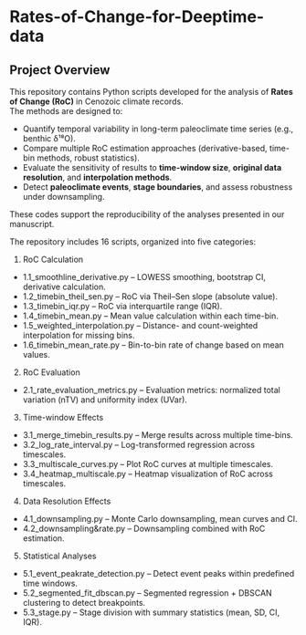 # Rates-of-Change-for-Deeptime-data

## Project Overview
This repository contains Python scripts developed for the analysis of **Rates of Change (RoC)** in Cenozoic climate records.  
The methods are designed to:
- Quantify temporal variability in long-term paleoclimate time series (e.g., benthic δ¹⁸O).
- Compare multiple RoC estimation approaches (derivative-based, time-bin methods, robust statistics).
- Evaluate the sensitivity of results to **time-window size**, **original data resolution**, and **interpolation methods**.
- Detect **paleoclimate events**, **stage boundaries**, and assess robustness under downsampling.

These codes support the reproducibility of the analyses presented in our manuscript.

The repository includes 16 scripts, organized into five categories:
1. RoC Calculation
- 1.1_smoothline_derivative.py – LOWESS smoothing, bootstrap CI, derivative calculation.
- 1.2_timebin_theil_sen.py – RoC via Theil–Sen slope (absolute value).
- 1.3_timebin_iqr.py – RoC via interquartile range (IQR).
- 1.4_timebin_mean.py – Mean value calculation within each time-bin.
- 1.5_weighted_interpolation.py – Distance- and count-weighted interpolation for missing bins.
- 1.6_timebin_mean_rate.py – Bin-to-bin rate of change based on mean values.
2. RoC Evaluation
- 2.1_rate_evaluation_metrics.py – Evaluation metrics: normalized total variation (nTV) and uniformity index (UVar).
3. Time-window Effects
- 3.1_merge_timebin_results.py – Merge results across multiple time-bins.
- 3.2_log_rate_interval.py – Log-transformed regression across timescales.
- 3.3_multiscale_curves.py – Plot RoC curves at multiple timescales.
- 3.4_heatmap_multiscale.py – Heatmap visualization of RoC across timescales.
4. Data Resolution Effects
- 4.1_downsampling.py – Monte Carlo downsampling, mean curves and CI.
- 4.2_downsampling&rate.py – Downsampling combined with RoC estimation.
5. Statistical Analyses
- 5.1_event_peakrate_detection.py – Detect event peaks within predefined time windows.
- 5.2_segmented_fit_dbscan.py – Segmented regression + DBSCAN clustering to detect breakpoints.
- 5.3_stage.py – Stage division with summary statistics (mean, SD, CI, IQR).
